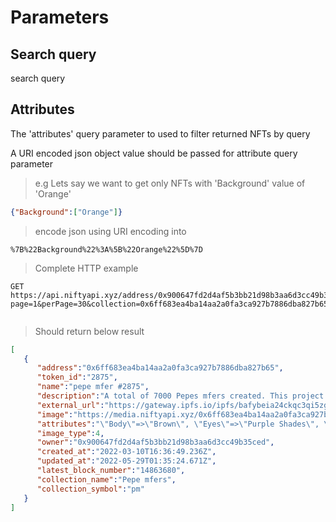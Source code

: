 # Parameters

## Search query

search query

## Attributes

The 'attributes' query parameter to used to filter returned NFTs by query

A URI encoded json object value should be passed for attribute query parameter

> e.g Lets say we want to get only NFTs with 'Background' value of 'Orange'

```json
{"Background":["Orange"]}
```

> encode json using URI encoding into

```
%7B%22Background%22%3A%5B%22Orange%22%5D%7D
```

> Complete HTTP example

```
GET https://api.niftyapi.xyz/address/0x900647fd2d4af5b3bb21d98b3aa6d3cc49b35ced?page=1&perPage=30&collection=0x6ff683ea4ba14aa2a0fa3ca927b7886dba827b65&attributes=%7B%22Background%22%3A%5B%22Orange%22%5D%7D`
```

```javascript
```

> Should return below result

```json
[
   {
      "address":"0x6ff683ea4ba14aa2a0fa3ca927b7886dba827b65",
      "token_id":"2875",
      "name":"pepe mfer #2875",
      "description":"A total of 7000 Pepes mfers created. This project is in the public domain for the community to do as they please. 10% of the initial sale will be sent to the mfer treasury.  Like Sartoshi said:  \"Discord\" - no, we don’t; mfers built one for mfers \"Roadmap\" - no, mfers are paving their own roads \"Paid promos\" - no, mfers move organically \"Utility\" - mfers are the utility mfer",
      "external_url":"https://gateway.ipfs.io/ipfs/bafybeia24ckqc3qi5zg57j2wsclgqbfkmziixy5grlgctjljmhpco7ejde/2875.json",
      "image":"https://media.niftyapi.xyz/0x6ff683ea4ba14aa2a0fa3ca927b7886dba827b65/2875",
      "attributes":"\"Body\"=>\"Brown\", \"Eyes\"=>\"Purple Shades\", \"Head\"=>\"Mohawk Yellow\", \"Mouth\"=>\"Smile\", \"Shirt\"=>\"Collared Shirt Black\", \"Background\"=>\"Orange\", \"Headphones\"=>\"Black Headphones\"",
      "image_type":4,
      "owner":"0x900647fd2d4af5b3bb21d98b3aa6d3cc49b35ced",
      "created_at":"2022-03-10T16:36:49.236Z",
      "updated_at":"2022-05-29T01:35:24.671Z",
      "latest_block_number":"14863680",
      "collection_name":"Pepe mfers",
      "collection_symbol":"pm"
   }
]
```
